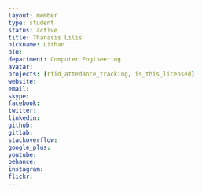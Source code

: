 ```yaml
---
layout: member
type: student
status: active
title: Thanasis Lilis
nickname: Lithan
bio:
department: Computer Engineering
avatar:
projects: [rfid_attedance_tracking, is_this_licensed]
website:
email:
skype:
facebook:
twitter:
linkedin:
github:
gitlab:
stackoverflow:
google_plus:
youtube:
behance:
instagram:
flickr:
---
```

